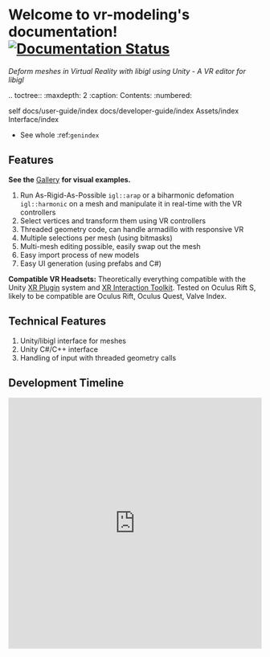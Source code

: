 # Welcome to vr-modeling's documentation! <a href='https://vr-modeling.readthedocs.io/?badge=latest'><img src='https://readthedocs.org/projects/vr-modeling/badge/?version=latest' alt='Documentation Status' /></a>

*Deform meshes in Virtual Reality with libigl using Unity - A VR editor for libigl*

.. toctree::
   :maxdepth: 2
   :caption: Contents:
   :numbered:

   self
   docs/user-guide/index
   docs/developer-guide/index
   Assets/index
   Interface/index

- See whole :ref:`genindex`

## Features

**See the** [Gallery](docs/user-guide/gallery.html) **for visual examples.**

1. Run As-Rigid-As-Possible `igl::arap` or a biharmonic defomation `igl::harmonic` on a mesh and manipulate it in real-time with the VR controllers
1. Select vertices and transform them using VR controllers
1. Threaded geometry code, can handle armadillo with responsive VR
1. Multiple selections per mesh (using bitmasks)
1. Multi-mesh editing possible, easily swap out the mesh
1. Easy import process of new models
1. Easy UI generation (using prefabs and C#)

**Compatible VR Headsets:** Theoretically everything compatible with the Unity [XR Plugin](https://docs.unity3d.com/Manual/XR.html)
system and [XR Interaction Toolkit](https://docs.unity3d.com/Packages/com.unity.xr.interaction.toolkit@0.9/manual/index.html).
Tested on Oculus Rift S, likely to be compatible are Oculus Rift, Oculus Quest, Valve Index.

## Technical Features

1. Unity/libigl interface for meshes
1. Unity C#/C++ interface
1. Handling of input with threaded geometry calls

## Development Timeline

<iframe allowfullscreen src='https://timelines.gitkraken.com/timeline/c1c573c02b5749eca69a3107f3b57999?showControlPanel=true&showMinimap=true&allowPresentationMode=true' style='width:100%;height:500px;border:none;'></iframe>

